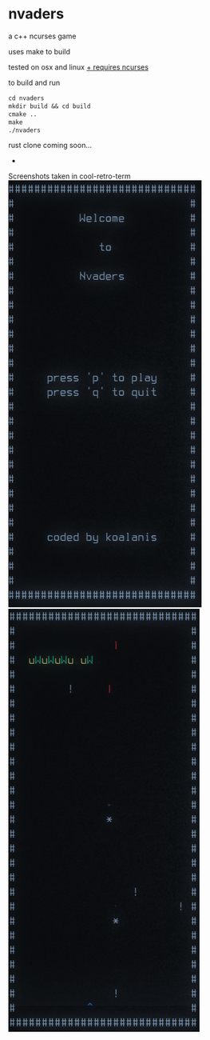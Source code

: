 # nvaders

a c++ ncurses game

uses make to build

tested on osx and linux [+ requires ncurses](https://www.cyberciti.biz/faq/linux-install-ncurses-library-headers-on-debian-ubuntu-centos-fedora/)


to build and run
```
cd nvaders
mkdir build && cd build
cmake ..
make
./nvaders
```

rust clone coming soon...

-

Screenshots taken in cool-retro-term
![menu](./nvaders-menu.png)
![gameplay](./nvaders-gameplay.png)